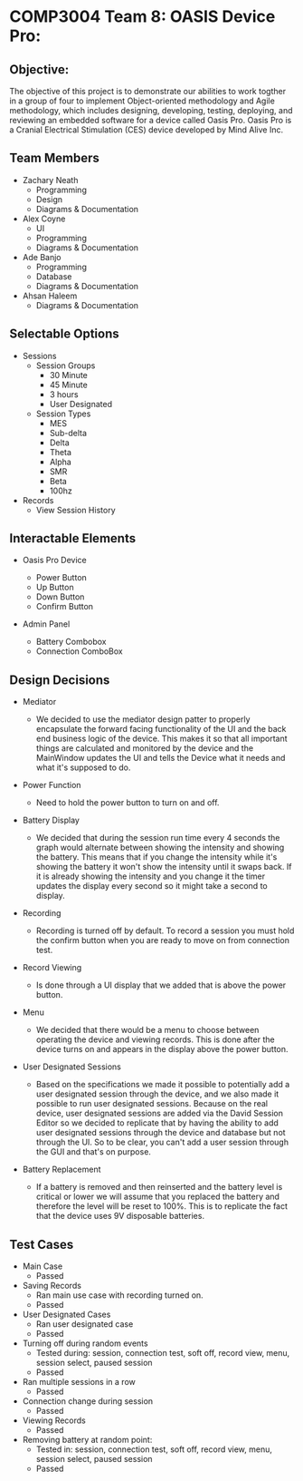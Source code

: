 # COMP3004 Team 8: OASIS Device Pro:

## Objective: 
The objective of this project is to demonstrate our abilities to work togther in a group of four to implement Object-oriented methodology and Agile methodology, which includes designing, developing, testing, deploying, and reviewing an embedded software for a device called Oasis Pro. Oasis Pro is a Cranial Electrical Stimulation (CES) device developed by Mind Alive Inc.

## Team Members
- Zachary Neath
    - Programming
    - Design
    - Diagrams & Documentation
- Alex Coyne
    - UI
    - Programming
    - Diagrams & Documentation
- Ade Banjo
    - Programming
    - Database
    - Diagrams & Documentation
- Ahsan Haleem
    - Diagrams & Documentation

## Selectable Options

- Sessions
    - Session Groups
        - 30 Minute
        - 45 Minute
        - 3 hours
        - User Designated
    - Session Types
        - MES
        - Sub-delta
        - Delta
        - Theta
        - Alpha
        - SMR
        - Beta
        - 100hz
- Records
    - View Session History


## Interactable Elements

- Oasis Pro Device
  - Power Button
  - Up Button
  - Down Button
  - Confirm Button

- Admin Panel
  - Battery Combobox
  - Connection ComboBox

## Design Decisions

- Mediator
    - We decided to use the mediator design patter to properly encapsulate the forward facing functionality of the UI and the back end business logic of the device.
    This makes it so that all important things are calculated and monitored by the device and the MainWindow updates the UI and tells the Device what it needs and
    what it's supposed to do.

- Power Function
    - Need to hold the power button to turn on and off.

- Battery Display
    - We decided that during the session run time every 4 seconds the graph would alternate between showing the intensity and showing the battery. This means that
    if you change the intensity while it's showing the battery it won't show the intensity until it swaps back. If it is already showing the intensity and you change
    it the timer updates the display every second so it might take a second to display.

- Recording
    - Recording is turned off by default. To record a session you must hold the confirm button when you are ready to move on from connection test.

- Record Viewing
    - Is done through a UI display that we added that is above the power button.

- Menu
    - We decided that there would be a menu to choose between operating the device and viewing records. This is done after the device turns on and appears in the display
    above the power button.

- User Designated Sessions
    - Based on the specifications we made it possible to potentially add a user designated session through the device, and we also made it possible to run user designated
    sessions. Because on the real device, user designated sessions are added via the David Session Editor so we decided to replicate that by having the ability to add user
    designated sessions through the device and database but not through the UI. So to be clear, you can't add a user session through the GUI and that's on purpose.
    
- Battery Replacement
    - If a battery is removed and then reinserted and the battery level is critical or lower we will assume that you replaced the battery and therefore the level will be
    reset to 100%. This is to replicate the fact that the device uses 9V disposable batteries.

## Test Cases

- Main Case
    - Passed
- Saving Records
    - Ran main use case with recording turned on.
    - Passed
- User Designated Cases
    - Ran user designated case
    - Passed
- Turning off during random events
    - Tested during: session, connection test, soft off, record view, menu, session select, paused session
    - Passed 
- Ran multiple sessions in a row
    - Passed
- Connection change during session
    - Passed
- Viewing Records
    - Passed
- Removing battery at random point:
    - Tested in: session, connection test, soft off, record view, menu, session select, paused session
    - Passed
